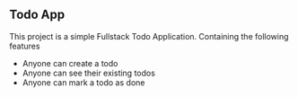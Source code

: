## Todo App

This project is a simple Fullstack Todo Application. Containing the following features

- Anyone can create a todo
- Anyone can see their existing todos
- Anyone can mark a todo as done
